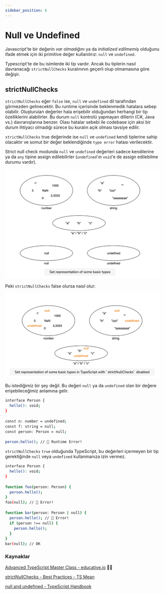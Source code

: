 ```yaml
---
sidebar_position: 6
---
```


# Null ve Undefined

Javascript'te bir değerin *var olmadığını* ya da *initialized edilmemiş* olduğunu ifade etmek için iki primitive değer kullanılırız: `null` ve `undefined`.

Typescript'te de bu isimlerde iki tip vardır. Ancak bu tiplerin nasıl davranacağı `strictNullChecks` kuralınının geçerli olup olmamasına göre değişir. 

## strictNullChecks 

`strictNullChecks` eğer `false` ise, `null` ve `undefined` dil tarafından görmezden gelinecektir. Bu runtime içerisinde beklenmedik hatalara sebep olabilir. Oluşturulan değerler hala erişebilir olduğundan herhangi bir tip özelliklerini alabilirler. Bu durum `null` kontrolü yapmayan dillerin (C#, Java vs.) davranışlarına benzer. Olası hatalar sebebi ile codebase için aksi bir durum ihtiyacı olmadığı sürece bu kuralın açık olması tavsiye edilir.

`strictNullChecks` true değerinde ise `null` ve `undefined` kendi tiplerine sahip olacaktır ve somut bir değer beklendiğinde `type error` hatası verilecektir.

Strict null check modunda `null` ve `undefined` değerleri sadece kendilerine ya da `any` tipine assign edilebilirler (`undefined`'ın `void`'e de assign edilebilme durumu vardır). 

![null and undefined](./img/null-and-undefined.png)

Peki `strictNullChecks` false olursa nasıl olur:

![strictNullChecks disabled](./img/null-and-undefined-strictNullCheck.png)

Bu istediğimiz bir şey değil. Bu değeri `null` ya da `undefined` olan bir değere erişebileceğimiz anlamına gelir.

```bash
interface Person {
  hello(): void;
}

const n: number = undefined;
const f: string = null;
const person: Person = null;

person.hello(); // 🔴 Runtime Error!
```

`strictNullChecks` `true` olduğunda TypeScript, bu değerleri içermeyen bir tip gerektiğinde `null` veya `undefined` kullanmanıza izin vermez.

```bash
interface Person {
  hello(): void;
}

function foo(person: Person) {
  person.hello();
}
foo(null); // 🔴 Error!

function bar(person: Person | null) {
  person.hello(); // 🔴 Error!
  if (person !== null) {
    person.hello();
  }
}
bar(null); // OK
```

### Kaynaklar

[Advanced TypeScript Master Class - educative.io](https://www.educative.io/courses/advanced-typescript-masterclass/qVy47ZZKrNG) 👌🏻

[strictNullChecks - Best Practices - TS Mean](https://www.tsmean.com/articles/learn-typescript/strict-null-checks-best-practice/)

[null and undefined - TypeScript Handbook](https://www.typescriptlang.org/docs/handbook/2/everyday-types.html#null-and-undefined)
